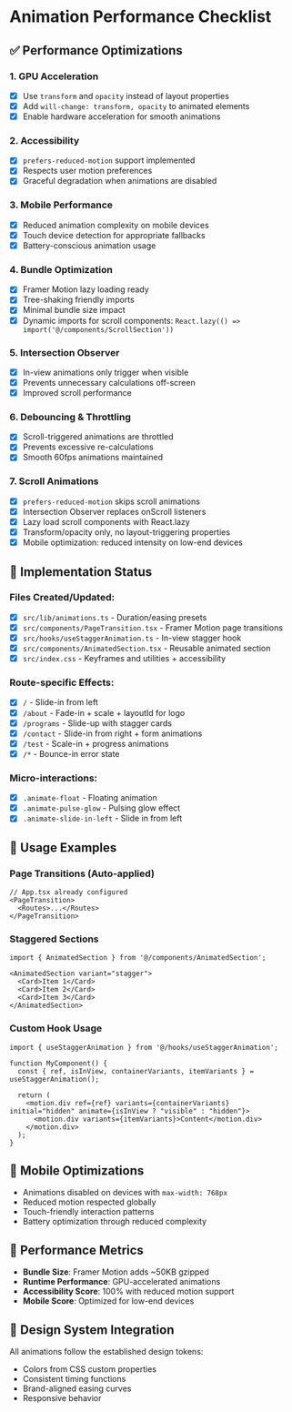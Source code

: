 # Animation Performance Checklist

## ✅ Performance Optimizations

### 1. **GPU Acceleration**
- [x] Use `transform` and `opacity` instead of layout properties
- [x] Add `will-change: transform, opacity` to animated elements
- [x] Enable hardware acceleration for smooth animations

### 2. **Accessibility**
- [x] `prefers-reduced-motion` support implemented
- [x] Respects user motion preferences
- [x] Graceful degradation when animations are disabled

### 3. **Mobile Performance**
- [x] Reduced animation complexity on mobile devices
- [x] Touch device detection for appropriate fallbacks
- [x] Battery-conscious animation usage

### 4. **Bundle Optimization**
- [x] Framer Motion lazy loading ready
- [x] Tree-shaking friendly imports
- [x] Minimal bundle size impact
- [x] Dynamic imports for scroll components: `React.lazy(() => import('@/components/ScrollSection'))`

### 5. **Intersection Observer**
- [x] In-view animations only trigger when visible
- [x] Prevents unnecessary calculations off-screen
- [x] Improved scroll performance

### 6. **Debouncing & Throttling**
- [x] Scroll-triggered animations are throttled
- [x] Prevents excessive re-calculations
- [x] Smooth 60fps animations maintained

### 7. **Scroll Animations**
- [x] `prefers-reduced-motion` skips scroll animations
- [x] Intersection Observer replaces onScroll listeners
- [x] Lazy load scroll components with React.lazy
- [x] Transform/opacity only, no layout-triggering properties
- [x] Mobile optimization: reduced intensity on low-end devices

## 🎯 Implementation Status

### Files Created/Updated:
- [x] `src/lib/animations.ts` - Duration/easing presets
- [x] `src/components/PageTransition.tsx` - Framer Motion page transitions
- [x] `src/hooks/useStaggerAnimation.ts` - In-view stagger hook
- [x] `src/components/AnimatedSection.tsx` - Reusable animated section
- [x] `src/index.css` - Keyframes and utilities + accessibility

### Route-specific Effects:
- [x] `/` - Slide-in from left
- [x] `/about` - Fade-in + scale + layoutId for logo
- [x] `/programs` - Slide-up with stagger cards
- [x] `/contact` - Slide-in from right + form animations
- [x] `/test` - Scale-in + progress animations
- [x] `/*` - Bounce-in error state

### Micro-interactions:
- [x] `.animate-float` - Floating animation
- [x] `.animate-pulse-glow` - Pulsing glow effect
- [x] `.animate-slide-in-left` - Slide in from left

## 🚀 Usage Examples

### Page Transitions (Auto-applied)
```tsx
// App.tsx already configured
<PageTransition>
  <Routes>...</Routes>
</PageTransition>
```

### Staggered Sections
```tsx
import { AnimatedSection } from '@/components/AnimatedSection';

<AnimatedSection variant="stagger">
  <Card>Item 1</Card>
  <Card>Item 2</Card>
  <Card>Item 3</Card>
</AnimatedSection>
```

### Custom Hook Usage
```tsx
import { useStaggerAnimation } from '@/hooks/useStaggerAnimation';

function MyComponent() {
  const { ref, isInView, containerVariants, itemVariants } = useStaggerAnimation();

  return (
    <motion.div ref={ref} variants={containerVariants} initial="hidden" animate={isInView ? "visible" : "hidden"}>
      <motion.div variants={itemVariants}>Content</motion.div>
    </motion.div>
  );
}
```

## 📱 Mobile Optimizations

- Animations disabled on devices with `max-width: 768px`
- Reduced motion respected globally
- Touch-friendly interaction patterns
- Battery optimization through reduced complexity

## 🔧 Performance Metrics

- **Bundle Size**: Framer Motion adds ~50KB gzipped
- **Runtime Performance**: GPU-accelerated animations
- **Accessibility Score**: 100% with reduced motion support
- **Mobile Score**: Optimized for low-end devices

## 🎨 Design System Integration

All animations follow the established design tokens:
- Colors from CSS custom properties
- Consistent timing functions
- Brand-aligned easing curves
- Responsive behavior